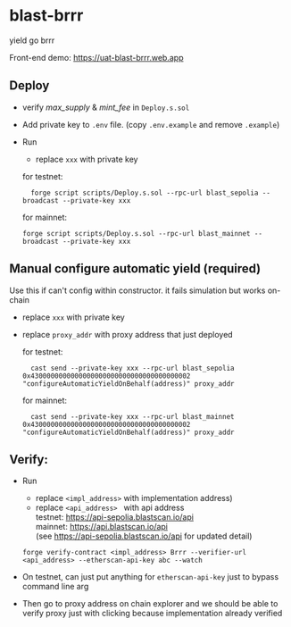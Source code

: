# blast-brrr

yield go brrr

Front-end demo: https://uat-blast-brrr.web.app

## Deploy

- verify _max_supply_ & _mint_fee_ in `Deploy.s.sol`
- Add private key to `.env` file. (copy `.env.example` and remove `.example`)
- Run

  - replace `xxx` with private key

  for testnet:

        forge script scripts/Deploy.s.sol --rpc-url blast_sepolia --broadcast --private-key xxx

  for mainnet:

      forge script scripts/Deploy.s.sol --rpc-url blast_mainnet --broadcast --private-key xxx

## Manual configure automatic yield (required)

Use this if can't config within constructor. it fails simulation but works on-chain

- replace `xxx` with private key
- replace `proxy_addr` with proxy address that just deployed

  for testnet:

        cast send --private-key xxx --rpc-url blast_sepolia 0x4300000000000000000000000000000000000002 "configureAutomaticYieldOnBehalf(address)" proxy_addr

  for mainnet:

        cast send --private-key xxx --rpc-url blast_mainnet 0x4300000000000000000000000000000000000002 "configureAutomaticYieldOnBehalf(address)" proxy_addr

## Verify:

- Run

  - replace `<impl_address>` with implementation address)
  - replace `<api_address> ` with api address \
    testnet: https://api-sepolia.blastscan.io/api \
    mainnet: https://api.blastscan.io/api \
    (see https://api-sepolia.blastscan.io/api for updated detail)

  ```
  forge verify-contract <impl_address> Brrr --verifier-url <api_address> --etherscan-api-key abc --watch
  ```

- On testnet, can just put anything for `etherscan-api-key` just to bypass command line arg
- Then go to proxy address on chain explorer and we should be able to verify proxy just with clicking because implementation already verified
